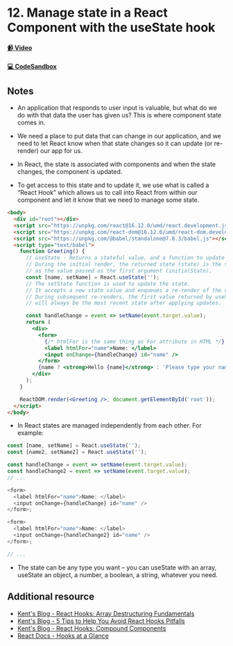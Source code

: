 # 12. Manage state in a React Component with the useState hook

#### [📹 Video]()

#### [💻 CodeSandbox](https://codesandbox.io/s/github/kentcdodds/beginners-guide-to-react/tree/codesandbox/12-state?from-embed)

## Notes

- An application that responds to user input is valuable, but what do we do with that data the user has given us? This is where component state comes in.

- We need a place to put data that can change in our application, and we need to let React know when that state changes so it can update (or re-render) our app for us.

- In React, the state is associated with components and when the state changes, the component is updated.

- To get access to this state and to update it, we use what is called a “React Hook” which allows us to call into React from within our component and let it know that we need to manage some state.

```html
<body>
  <div id="root"></div>
  <script src="https://unpkg.com/react@16.12.0/umd/react.development.js"></script>
  <script src="https://unpkg.com/react-dom@16.12.0/umd/react-dom.development.js"></script>
  <script src="https://unpkg.com/@babel/standalone@7.8.3/babel.js"></script>
  <script type="text/babel">
    function Greeting() {
      // useState - Returns a stateful value, and a function to update it.
      // During the initial render, the returned state (state) is the same
      // as the value passed as the first argument (initialState).
      const [name, setName] = React.useState('');
      // The setState function is used to update the state.
      // It accepts a new state value and enqueues a re-render of the component.
      // During subsequent re-renders, the first value returned by useState
      // will always be the most recent state after applying updates.

      const handleChange = event => setName(event.target.value);
      return (
        <div>
          <form>
            {/* htmlFor is the same thing as For attribute in HTML */}
            <label htmlFor="name">Name: </label>
            <input onChange={handleChange} id="name" />
          </form>
          {name ? <strong>Hello {name}</strong> : 'Please type your name'}
        </div>
      );
    }

    ReactDOM.render(<Greeting />, document.getElementById('root'));
  </script>
</body>
```

- In React states are managed independently from each other. For example:

```js
const [name, setName] = React.useState('');
const [name2, setName2] = React.useState('');

const handleChange = event => setName(event.target.value);
const handleChange2 = event => setName(event.target.value);
// ...

<form>
  <label htmlFor="name">Name: </label>
  <input onChange={handleChange} id="name" />
</form>;

<form>
  <label htmlFor="name">Name: </label>
  <input onChange={handleChange2} id="name" />
</form>;

// ...
```

- The state can be any type you want – you can useState with an array, useState an object, a number, a boolean, a string, whatever you need.

## Additional resource

- [Kent's Blog - React Hooks: Array Destructuring Fundamentals](https://kentcdodds.com/blog/react-hooks-array-destructuring-fundamentals)
- [Kent's Blog - 5 Tips to Help You Avoid React Hooks Pitfalls](https://kentcdodds.com/blog/react-hooks-pitfalls)
- [Kent's Blog - React Hooks: Compound Components](https://kentcdodds.com/blog/compound-components-with-react-hooks)
- [React Docs - Hooks at a Glance](https://reactjs.org/docs/hooks-overview.html)
